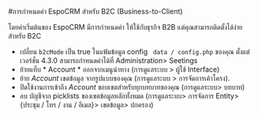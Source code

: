 #การกำหนดค่า EspoCRM สำหรับ B2C (Business-to-Client)

โดยค่าเริ่มต้นของ EspoCRM มีการกำหนดค่า ให้ใช้กับธุรกิจ B2B แต่คุณสามารถติดตั้งได้ง่ายสำหรับ B2C

* เปลี่ยน `b2cMode` เป็น true ในแฟ้มข้อมูล config ` data / config.php` ของคุณ ตั้งแต่เวอร์ชั่น 4.3.0 สามารถกำหนดค่าได้ที่ Administration> Seetings
* ย้ายแท็บ * Account * ออกจากเมนูนำทาง (การดูแลระบบ > ผู้ใช้ Interface)
* ย้าย *Account* เขตข้อมูล จากรูปแบบของคุณ (การดูแลระบบ > การจัดการเค้าโครง).
* ปิดใช้งานการเข้าถึง *Account* ขอบเขตสำหรับทุกบทบาทของคุณ (การดูแลระบบ> บทบาท)
* ลบ บัญชีจาก picklists ของเขตข้อมูลหลักทั้งหมด (การดูแลระบบ> การจัดการ Entity> {ประชุม / โทร / งาน / อีเมล}> เขตข้อมูล> ปกครอง)